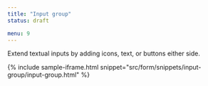 ```yaml
---
title: "Input group"
status: draft

menu: 9
---
```


Extend textual inputs by adding icons, text, or buttons either side.

{% include sample-iframe.html snippet="src/form/snippets/input-group/input-group.html" %}
